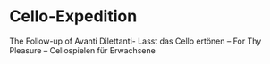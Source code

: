 # Cello-Expedition
The Follow-up of Avanti Dilettanti- Lasst das Cello ertönen – For Thy Pleasure – Cellospielen für Erwachsene
